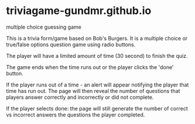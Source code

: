 # triviagame-gundmr.github.io
multiple choice guessing game

This is a trivia form/game based on Bob's Burgers.
It is a multiple choice or true/false options question game using radio buttons.

The player will have a limited amount of time (30 second) to finish the quiz. 

The game ends when the time runs out or the player clicks the 'done' button. 

If the player runs out of a time - an alert will appear notifying the player that time has run out.
The page will then reveal the number of questions that players answer correctly and incorrectly or did not complete.

If the player selects done: the page will still generate the number of correct vs incorrect answers the questions the player completed. 

